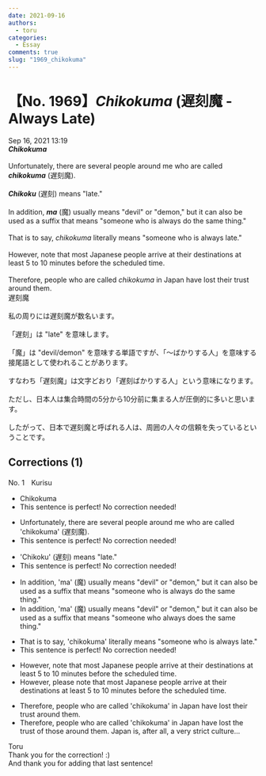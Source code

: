 ```yaml
---
date: 2021-09-16
authors:
  - toru
categories:
  - Essay
comments: true
slug: "1969_chikokuma"
---
```


# 【No. 1969】<strong><em>Chikokuma</em></strong> (遅刻魔 - Always Late)
<div class="date">Sep 16, 2021 13:19</div>
<div id="post"><div id="body_show_ori">
<strong><em>Chikokuma</em></strong><br/><br/>Unfortunately, there are several people around me who are called <strong><em>chikokuma</em></strong> (遅刻魔).<br/><br/><strong><em>Chikoku</em></strong> (遅刻) means "late."<br/><br/>In addition, <strong><em>ma</em></strong> (魔) usually means "devil" or "demon," but it can also be used as a suffix that means "someone who is always do the same thing."<br/><br/>That is to say, <em>chikokuma</em> literally means "someone who is always late."<br/><br/>However, note that most Japanese people arrive at their destinations at least 5 to 10 minutes before the scheduled time.<br/><br/>Therefore, people who are called <em>chikokuma</em> in Japan have lost their trust around them.
</div></div>

<!-- more -->

<div id="post_ja"><div id="body_show_mo">
遅刻魔<br/><br/>私の周りには遅刻魔が数名います。<br/><br/>「遅刻」は "late" を意味します。<br/><br/>「魔」は "devil/demon" を意味する単語ですが、「～ばかりする人」を意味する接尾語として使われることがあります。<br/><br/>すなわち「遅刻魔」は文字どおり「遅刻ばかりする人」という意味になります。<br/><br/>ただし、日本人は集合時間の5分から10分前に集まる人が圧倒的に多いと思います。<br/><br/>したがって、日本で遅刻魔と呼ばれる人は、周囲の人々の信頼を失っているということです。
</div></div>

## Corrections (1)
<div id="block"><div class="first_name"> No. 1　<span class="just_name">Kurisu</span></div><div id="block2">
<ul class="correction_field">
<li class="incorrect">Chikokuma</li>
<li class="corrected perfect">This sentence is perfect! No correction needed!</li>
</ul>
<ul class="correction_field">
<li class="incorrect">Unfortunately, there are several people around me who are called 'chikokuma' (遅刻魔).</li>
<li class="corrected perfect">This sentence is perfect! No correction needed!</li>
</ul>
<ul class="correction_field">
<li class="incorrect">'Chikoku' (遅刻) means "late."</li>
<li class="corrected perfect">This sentence is perfect! No correction needed!</li>
</ul>
<ul class="correction_field">
<li class="incorrect">In addition, 'ma' (魔) usually means "devil" or "demon," but it can also be used as a suffix that means "someone who is always do the same thing."</li>
<li class="corrected correct">
In addition, 'ma' (魔) usually means "devil" or "demon," but it can also be used as a suffix that means "someone who always does the same thing."
</li>
</ul>
<ul class="correction_field">
<li class="incorrect">That is to say, 'chikokuma' literally means "someone who is always late."</li>
<li class="corrected perfect">This sentence is perfect! No correction needed!</li>
</ul>
<ul class="correction_field">
<li class="incorrect">However, note that most Japanese people arrive at their destinations at least 5 to 10 minutes before the scheduled time.</li>
<li class="corrected correct">
However, please note that most Japanese people arrive at their destinations at least 5 to 10 minutes before the scheduled time.
</li>
</ul>
<ul class="correction_field">
<li class="incorrect">Therefore, people who are called 'chikokuma' in Japan have lost their trust around them.</li>
<li class="corrected correct">
Therefore, people who are called 'chikokuma' in Japan have lost the trust of those around them. Japan is, after all, a very strict culture...
</li>
</ul>
</div><div class="name"><span class="just_name">Toru</span><br>
Thank you for the correction! :)<br/>And thank you for adding that last sentence!
</div>
</div>
